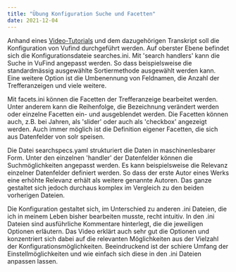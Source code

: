 ```yaml
---
title: "Übung Konfiguration Suche und Facetten"
date: 2021-12-04
---
```

Anhand eines [Video-Tutorials](https://www.youtube.com/watch?v=qFbW8u9UQyM&list=PL5_8_wT3JpgE5rv38PwE2ulKlgzBY389y&index=5) und dem dazugehörigen Transkript soll die Konfiguration von Vufind durchgeführt werden.
Auf oberster Ebene befindet sich die Konfigurationsdateie searches.ini. Mit 'search handlers' kann die Suche in VuFind angepasst werden. So dass beispielsweise die standardmässig ausgewählte Sortiermethode ausgewählt werden kann. Eine weitere Option ist die Umbenennung von Feldnamen, die Anzahl der Trefferanzeigen und viele weitere. 

Mit facets.ini können die Facetten der Trefferanzeige bearbeitet werden. Unter anderem kann die Reihenfolge, die Bezeichnung verändert werden oder einzelne Facetten ein- und ausgeblendet werden. Die Facetten können auch, z.B. bei Jahren, als 'slider' oder auch als 'checkbox' angezeigt werden. Auch immer möglich ist die Definition eigener Facetten, die sich aus Datenfelder von solr speisen.

Die Datei searchspecs.yaml strukturiert die Daten in maschinenlesbarer Form. Unter den einzelnen 'handler' der Datenfelder können die Suchmöglichkeiten angepasst werden. Es kann beispielsweise die Relevanz einzelner Datenfelder definiert werden. So dass der erste Autor eines Werks eine erhöhte Relevanz erhält als weitere genannte Autoren. Das ganze gestaltet sich jedoch durchaus komplex im Vergleich zu den beiden vorherigen Dateien.

Die Konfiguration gestaltet sich, im Unterschied zu anderen .ini Dateien, die ich in meinem Leben bisher bearbeiten musste, recht intuitiv. In den .ini Dateien sind ausführliche Kommentare hinterlegt, die die jeweiligen Optionen erläutern. Das Video erklärt auch sehr gut die Optionen und konzentriert sich dabei auf die relevanten Möglichkeiten aus der Vielzahl der Konfigurationsmöglichkeiten. Beeindruckend ist der schiere Umfang der Einstellmöglichkeiten und wie einfach sich diese in den .ini Dateien anpassen lassen.
